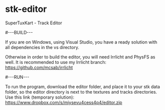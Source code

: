 stk-editor
==========

SuperTuxKart - Track Editor

#---BUILD---

If you are on Windows, using Visual Studio, you have a ready solution with all dependencies in the vs directory.

Otherwise in order to build the editor, you will need Irrlicht and PhysFS as well.
It is recommended to use my Irrlicht branch:
https://github.com/mcsab/irrlicht

#---RUN---

To run the program, download the editor folder, and place it to your stk data folder, so the editor directory is next to the textures and tracks directories.
Use this link (temporary solution):
https://www.dropbox.com/s/miysevu4cess4p4/editor.zip
